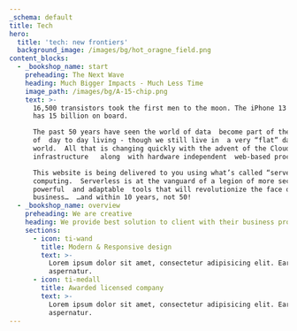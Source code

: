 ```yaml
---
_schema: default
title: Tech
hero:
  title: 'tech: new frontiers'
  background_image: /images/bg/hot_oragne_field.png
content_blocks:
  - _bookshop_name: start
    preheading: The Next Wave
    heading: Much Bigger Impacts - Much Less Time
    image_path: /images/bg/A-15-chip.png
    text: >-
      16,500 transistors took the first men to the moon. The iPhone 13 A15 chip 
      has 15 billion on board.  

      The past 50 years have seen the world of data  become part of the fabric
      of  day to day living - though we still live in  a very “flat” data
      world.  All that is changing quickly with the advent of the Cloud
      infrastructure   along  with hardware independent  web-based processing. 

      This website is being delivered to you using what’s called “serverless” 
      computing.  Serverless is at the vanguard of a legion of more secure,
      powerful  and adaptable  tools that will revolutionize the face of
      business…  …and within 10 years, not 50!
  - _bookshop_name: overview
    preheading: We are creative
    heading: We provide best solution to client with their business problem
    sections:
      - icon: ti-wand
        title: Modern & Responsive design
        text: >-
          Lorem ipsum dolor sit amet, consectetur adipisicing elit. Earum,
          aspernatur.
      - icon: ti-medall
        title: Awarded licensed company
        text: >-
          Lorem ipsum dolor sit amet, consectetur adipisicing elit. Earum,
          aspernatur.
---
```


